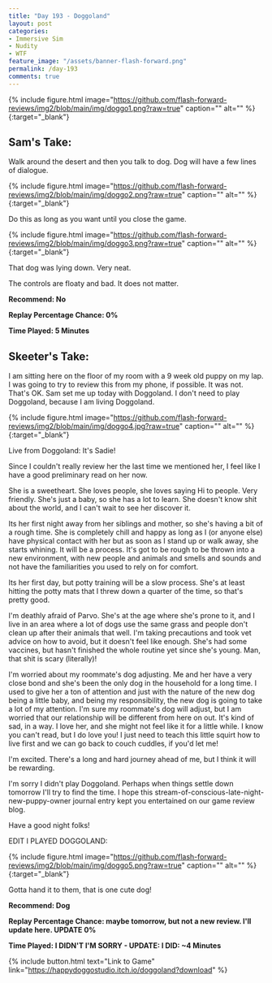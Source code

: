 ```yaml
---
title: "Day 193 - Doggoland"
layout: post
categories:
- Immersive Sim
- Nudity
- WTF
feature_image: "/assets/banner-flash-forward.png"
permalink: /day-193
comments: true
---
```


{% include figure.html image="https://github.com/flash-forward-reviews/img2/blob/main/img/doggo1.png?raw=true" caption="" alt="" %}{:target="_blank"}
 
## Sam's Take:

Walk around the desert and then you talk to dog. Dog will have a few lines of dialogue.

{% include figure.html image="https://github.com/flash-forward-reviews/img2/blob/main/img/doggo2.png?raw=true" caption="" alt="" %}{:target="_blank"}

Do this as long as you want until you close the game.

{% include figure.html image="https://github.com/flash-forward-reviews/img2/blob/main/img/doggo3.png?raw=true" caption="" alt="" %}{:target="_blank"}

That dog was lying down. Very neat.

The controls are floaty and bad. It does not matter.

**Recommend: No**

**Replay Percentage Chance: 0%**

**Time Played: 5 Minutes** 

## Skeeter's Take:

I am sitting here on the floor of my room with a 9 week old puppy on my lap. I was going to try to review this from my phone, if possible. It was not. That's OK. Sam set me up today with Doggoland. I don't need to play Doggoland, because I am living Doggoland.

{% include figure.html image="https://github.com/flash-forward-reviews/img2/blob/main/img/doggo4.jpg?raw=true" caption="" alt="" %}{:target="_blank"}

Live from Doggoland: It's Sadie! 

Since I couldn't really review her the last time we mentioned her, I feel like I have a good preliminary read on her now. 

She is a sweetheart. She loves people, she loves saying Hi to people. Very friendly. She's just a baby, so she has a lot to learn. She doesn't know shit about the world, and I can't wait to see her discover it. 

Its her first night away from her siblings and mother, so she's having a bit of a rough time. She is completely chill and happy as long as I (or anyone else) have physical contact with her but as soon as I stand up or walk away, she starts whining. It will be a process. It's got to be rough to be thrown into a new environment, with new people and animals and smells and sounds and not have the familiarities you used to rely on for comfort. 

Its her first day, but potty training will be a slow process. She's at least hitting the potty mats that I threw down a quarter of the time, so that's pretty good. 

I'm deathly afraid of Parvo. She's at the age where she's prone to it, and I live in an area where a lot of dogs use the same grass and people don't clean up after their animals that well. I'm taking precautions and took vet advice on how to avoid, but it doesn't feel like enough. She's had some vaccines, but hasn't finished the whole routine yet since she's young. Man, that shit is scary (literally)!

I'm worried about my roommate's dog adjusting. Me and her have a very close bond and she's been the only dog in the household for a long time. I used to give her a ton of attention and just with the nature of the new dog being a little baby, and being my responsibility, the new dog is going to take a lot of my attention. I'm sure my roommate's dog will adjust, but I am worried that our relationship will be different from here on out. It's kind of sad, in a way. I love her, and she might not feel like it for a little while. I know you can't read, but I do love you! I just need to teach this little squirt how to live first and we can go back to couch cuddles, if you'd let me!

I'm excited. There's a long and hard journey ahead of me, but I think it will be rewarding. 

I'm sorry I didn't play Doggoland. Perhaps when things settle down tomorrow I'll try to find the time. 
I hope this stream-of-conscious-late-night-new-puppy-owner journal entry kept you entertained on our game review blog. 

 Have a good night folks!


EDIT I PLAYED DOGGOLAND:

{% include figure.html image="https://github.com/flash-forward-reviews/img2/blob/main/img/doggo5.png?raw=true" caption="" alt="" %}{:target="_blank"}

Gotta hand it to them, that is one cute dog!

**Recommend: Dog**

**Replay Percentage Chance: maybe tomorrow, but not a new review. I'll update here.  UPDATE 0%**

**Time Played: I DIDN'T I'M SORRY - UPDATE: I DID: ~4 Minutes**

{% include button.html text="Link to Game" link="https://happydoggostudio.itch.io/doggoland?download" %}